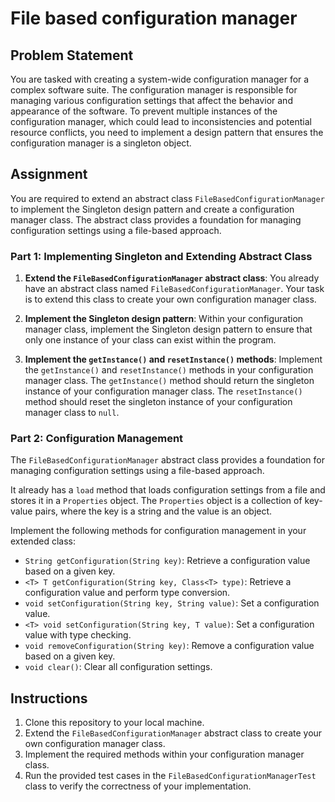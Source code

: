 # File based configuration manager

## Problem Statement

You are tasked with creating a system-wide configuration manager for a complex software suite. The configuration manager is responsible for managing various configuration settings that affect the behavior and appearance of the software. To prevent multiple instances of the configuration manager, which could lead to inconsistencies and potential resource conflicts, you need to implement a design pattern that ensures the configuration manager is a singleton object.


## Assignment   

You are required to extend an abstract class `FileBasedConfigurationManager` to implement the Singleton design pattern and create a configuration manager class. The abstract class provides a foundation for managing configuration settings using a file-based approach.

### Part 1: Implementing Singleton and Extending Abstract Class

1. **Extend the `FileBasedConfigurationManager` abstract class**: You already have an abstract class named `FileBasedConfigurationManager`. Your task is to extend this class to create your own configuration manager class.

2. **Implement the Singleton design pattern**: Within your configuration manager class, implement the Singleton design pattern to ensure that only one instance of your class can exist within the program.

3. **Implement the `getInstance()` and `resetInstance()` methods**: Implement the `getInstance()` and `resetInstance()` methods in your configuration manager class. The `getInstance()` method should return the singleton instance of your configuration manager class. The `resetInstance()` method should reset the singleton instance of your configuration manager class to `null`.

### Part 2: Configuration Management

The `FileBasedConfigurationManager` abstract class provides a foundation for managing configuration settings using a file-based approach.

It already has a `load` method that loads configuration settings from a file and stores it in a `Properties` object. The `Properties` object is a collection of key-value pairs, where the key is a string and the value is an object.

Implement the following methods for configuration management in your extended class:

   - `String getConfiguration(String key)`: Retrieve a configuration value based on a given key.
   - `<T> T getConfiguration(String key, Class<T> type)`: Retrieve a configuration value and perform type conversion.
   - `void setConfiguration(String key, String value)`: Set a configuration value.
   - `<T> void setConfiguration(String key, T value)`: Set a configuration value with type checking.
   - `void removeConfiguration(String key)`: Remove a configuration value based on a given key.
   - `void clear()`: Clear all configuration settings.

## Instructions

1. Clone this repository to your local machine.
2. Extend the `FileBasedConfigurationManager` abstract class to create your own configuration manager class.
3. Implement the required methods within your configuration manager class.
4. Run the provided test cases in the `FileBasedConfigurationManagerTest` class to verify the correctness of your implementation.